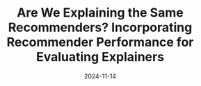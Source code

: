 ---
# Documentation: https://wowchemy.com/docs/managing-content/

title: Are We Explaining the Same Recommenders? Incorporating Recommender Performance for Evaluating Explainers
subtitle: ''
summary: ''
authors:
- Amir Reza Mohammadi
- Andreas Peintner
- Michael Müller
- Eva Zangerle
tags: []
categories: []
date: '2024-11-14'
lastmod: 2024-11-14T08:38:33+02:00
featured: false
draft: false

# Featured image
# To use, add an image named `featured.jpg/png` to your page's folder.
# Focal points: Smart, Center, TopLeft, Top, TopRight, Left, Right, BottomLeft, Bottom, BottomRight.
image:
  caption: ''
  focal_point: ''
  preview_only: false

# Projects (optional).
#   Associate this post with one or more of your projects.
#   Simply enter your project's folder or file name without extension.
#   E.g. `projects = ["internal-project"]` references `content/project/deep-learning/index.md`.
#   Otherwise, set `projects = []`.
projects: []
publishDate: '2024-01-14T06:38:33.705018Z'
publication_types:
- '1'
abstract: ''
publication: '*Proceedings of the 18th ACM Conference on Recommender Systems*'
url_pdf: https://dl.acm.org/doi/10.1145/3640457.3691709
links:
- name: Link
  url: https://dl.acm.org/doi/10.1145/3640457.3691709
---